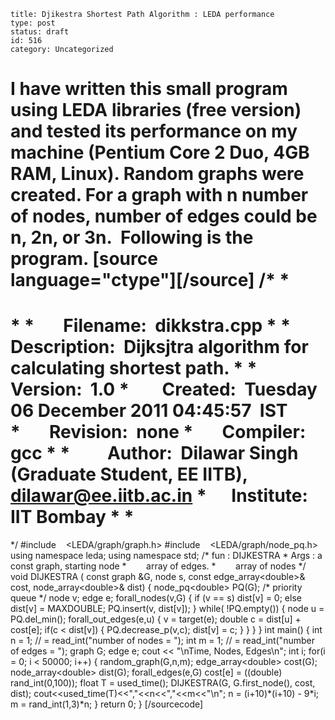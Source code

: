 ~~~~ 
title: Djikestra Shortest Path Algorithm : LEDA performance 
type: post
status: draft
id: 516
category: Uncategorized
~~~~

I have written this small program using LEDA libraries (free version)
and tested its performance on my machine (Pentium Core 2 Duo, 4GB RAM,
Linux). Random graphs were created. For a graph with n number of nodes,
number of edges could be n, 2n, or 3n.  Following is the program.
[source language="ctype"][/source] /\* \*
=====================================================================================
\* \*       Filename:  dikkstra.cpp \* \*    Description:  Dijksjtra
algorithm for calculating shortest path. \* \*        Version:  1.0
\*        Created:  Tuesday 06 December 2011 04:45:57  IST \*      
Revision:  none \*       Compiler:  gcc \* \*         Author:  Dilawar
Singh (Graduate Student, EE IITB), dilawar@ee.iitb.ac.in \*     
Institute:  IIT Bombay \* \*
=====================================================================================
\*/ \#include    \<LEDA/graph/graph.h\> \#include  
 \<LEDA/graph/node\_pq.h\> using namespace leda; using namespace std;
/\* fun : DIJKESTRA \* Args : a const graph, starting node \*       
array of edges. \*        array of nodes \*/ void DIJKESTRA ( const
graph &G, node s, const edge\_array\<double\>& cost,
node\_array\<double\>& dist) { node\_pq\<double\> PQ(G); /\* priority
queue \*/ node v; edge e; forall\_nodes(v,G) { if (v == s) dist[v] = 0;
else dist[v] = MAXDOUBLE; PQ.insert(v, dist[v]); } while( !PQ.empty()) {
node u = PQ.del\_min(); forall\_out\_edges(e,u) { v = target(e); double
c = dist[u] + cost[e]; if(c \< dist[v]) { PQ.decrease\_p(v,c); dist[v] =
c; } } } } int main() { int n = 1; // = read\_int("number of nodes = ");
int m = 1; // = read\_int("number of edges = "); graph G; edge e; cout
\<\< "\\nTime, Nodes, Edges\\n"; int i; for(i = 0; i \< 50000; i++) {
random\_graph(G,n,m); edge\_array\<double\> cost(G);
node\_array\<double\> dist(G); forall\_edges(e,G) cost[e] = ((double)
rand\_int(0,100)); float T = used\_time(); DIJKESTRA(G, G.first\_node(),
cost, dist); cout\<\<used\_time(T)\<\<","\<\<n\<\<","\<\<m\<\<"\\n"; n =
(i+10)\*(i+10) - 9\*i; m = rand\_int(1,3)\*n; } return 0; }
[/sourcecode]
